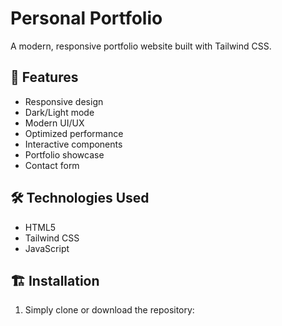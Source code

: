 # Personal Portfolio

A modern, responsive portfolio website built with Tailwind CSS.

## 🚀 Features

- Responsive design
- Dark/Light mode
- Modern UI/UX
- Optimized performance
- Interactive components
- Portfolio showcase
- Contact form

## 🛠️ Technologies Used

- HTML5
- Tailwind CSS
- JavaScript

## 🏗️ Installation

1. Simply clone or download the repository:
